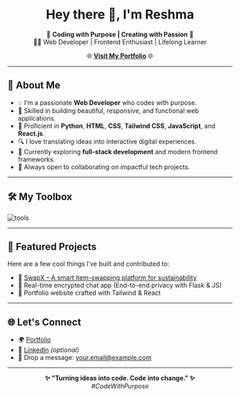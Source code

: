 <h1 align="center">Hey there 👋, I'm Reshma</h1>

<p align="center">
  💫 <b>Coding with Purpose | Creating with Passion</b> 💫<br>
  👩‍💻 Web Developer | Frontend Enthusiast | Lifelong Learner
</p>

<p align="center">
  🌐 <a href="https://your-portfolio-link.com" target="_blank"><b>Visit My Portfolio</b></a> 🌐
</p>

---

## 🚀 About Me

- 💡 I’m a passionate **Web Developer** who codes with purpose.
- 🔧 Skilled in building beautiful, responsive, and functional web applications.
- 💬 Proficient in **Python**, **HTML**, **CSS**, **Tailwind CSS**, **JavaScript**, and **React.js**.
- 🔍 I love translating ideas into interactive digital experiences.
- 🌱 Currently exploring **full-stack development** and modern frontend frameworks.
- 🤝 Always open to collaborating on impactful tech projects.

---

## 🛠 My Toolbox

<p align="left">
  <img src="https://skillicons.dev/icons?i=html,css,tailwind,js,react,python,vscode,git,github" alt="tools" />
</p>

---

## 📌 Featured Projects

Here are a few cool things I’ve built and contributed to:
- 🧩 [SwapX – A smart item-swapping platform for sustainability](https://github.com/Missionx12/SwapX)
- 💬 Real-time encrypted chat app (End-to-end privacy with Flask & JS)
- 🎯 Portfolio website crafted with Tailwind & React

---

## 🌐 Let's Connect

- 🌍 [Portfolio](https://your-portfolio-link.com)  <!-- Replace with actual URL -->
- 💼 [LinkedIn](https://www.linkedin.com/in/your-profile) *(optional)*
- 📧 Drop a message: [your.email@example.com](mailto:your.email@example.com)

---

<p align="center">
  <b>✨ "Turning ideas into code. Code into change." ✨</b><br>
  <i>#CodeWithPurpose</i>
</p>

